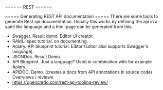 ====== REST ======

===== Generating REST API documentation =====
There are some tools to generate Rest api documentation. Usually this works by defining the api in a yaml like language and a html page can be generated from this.
  * Swagger. Result demo. Editor UI creator.
  * RAML. spec tutorial. on documenting.
  * Apiary. API blueprint tutorial. Editor (Editor also supports Swagger's language).
  * JSONDoc. Result Demo.
  * API Blueprint. Just a language? Used in combination with for example Apiary.
  * APIDOC. Demo. (creates a docs from API annotations in source code) Overviews / reviews
  * https://opencredo.com/rest-api-tooling-review/
